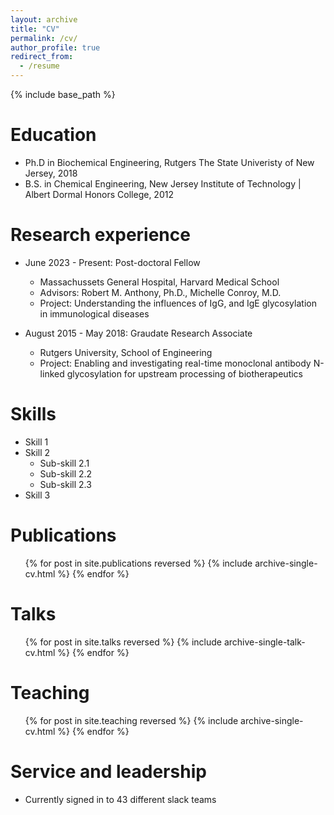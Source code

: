 ```yaml
---
layout: archive
title: "CV"
permalink: /cv/
author_profile: true
redirect_from:
  - /resume
---
```


{% include base_path %}

Education
======
* Ph.D in Biochemical Engineering, Rutgers The State Univeristy of New Jersey, 2018
* B.S. in Chemical Engineering, New Jersey Institute of Technology | Albert Dormal Honors College, 2012

Research experience
======
* June 2023 - Present: Post-doctoral Fellow 
  * Massachussets General Hospital, Harvard Medical School
  * Advisors: Robert M. Anthony, Ph.D., Michelle Conroy, M.D.
  * Project: Understanding the influences of IgG, and IgE glycosylation in immunological diseases

* August 2015 - May 2018: Graudate Research Associate
  * Rutgers University, School of Engineering 
  * Project: Enabling and investigating real-time monoclonal antibody N-linked glycosylation for upstream processing of biotherapeutics

  
Skills
======
* Skill 1
* Skill 2
  * Sub-skill 2.1
  * Sub-skill 2.2
  * Sub-skill 2.3
* Skill 3

Publications
======
  <ul>{% for post in site.publications reversed %}
    {% include archive-single-cv.html %}
  {% endfor %}</ul>
  
Talks
======
  <ul>{% for post in site.talks reversed %}
    {% include archive-single-talk-cv.html  %}
  {% endfor %}</ul>
  
Teaching
======
  <ul>{% for post in site.teaching reversed %}
    {% include archive-single-cv.html %}
  {% endfor %}</ul>
  
Service and leadership
======
* Currently signed in to 43 different slack teams
